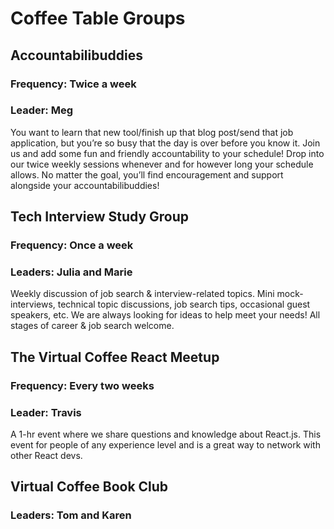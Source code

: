 # Coffee Table Groups

## Accountabilibuddies

### Frequency: Twice a week

### Leader: Meg

You want to learn that new tool/finish up that blog post/send that job application, but you’re so busy that the day is over before you know it. Join us and add some fun and friendly accountability to your schedule! Drop into our twice weekly sessions whenever and for however long your schedule allows. No matter the goal, you’ll find encouragement and support alongside your accountabilibuddies!

## Tech Interview Study Group

### Frequency: Once a week

### Leaders: Julia and Marie

Weekly discussion of job search & interview-related topics. Mini mock-interviews, technical topic discussions, job search tips, occasional guest speakers, etc. We are always looking for ideas to help meet your needs! All stages of career & job search welcome.

## The Virtual Coffee React Meetup

### Frequency: Every two weeks

### Leader: Travis

A 1-hr event where we share questions and knowledge about React.js. This event for people of any experience level and is a great way to network with other React devs.

## Virtual Coffee Book Club

### Leaders: Tom and Karen
